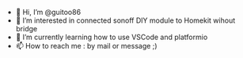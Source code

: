- 👋 Hi, I’m @guitoo86
- 👀 I’m interested in connected sonoff DIY module to Homekit wihout bridge 
- 🌱 I’m currently learning how to use VSCode and platformio
- 📫 How to reach me : by mail or message ;)

<!---
guitoo86/guitoo86 is a ✨ special ✨ repository because its `README.md` (this file) appears on your GitHub profile.
You can click the Preview link to take a look at your changes.
--->
